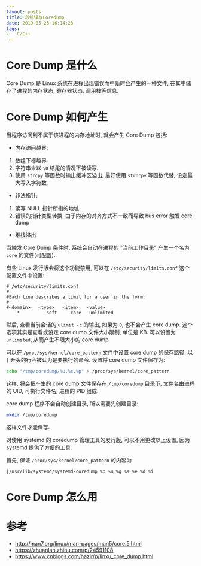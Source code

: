 ```yaml
---
layout: posts
title: 段错误与Coredump
date: 2019-05-25 16:14:23
tags:
-   C/C++
---
```


# Core Dump 是什么

Core Dump 是 Linux 系统在进程出现错误而中断时会产生的一种文件,
在其中储存了进程的内存状态, 寄存器状态, 调用栈等信息.

# Core Dump 如何产生

当程序访问到不属于该进程的内存地址时, 就会产生 Core Dump 包括:

- 内存访问越界:
1. 数组下标越界.
2. 字符串未以 `\0` 结尾的情况下被读写.
3. 使用 `strcpy` 等函数时输出缓冲区溢出, 最好使用 `strncpy` 等函数代替, 设定最大写入字符数.
- 非法指针:
1. 读写 NULL 指针所指的地址.
2. 错误的指针类型转换. 由于内存的对齐方式不一致而导致 bus error 触发 core dump
- 堆栈溢出

当触发 Core Dump 条件时, 系统会自动在进程的 "当前工作目录" 产生一个名为 `core` 的文件(可配置).

有些 Linux 发行版会将这个功能禁用, 可以在 `/etc/security/limits.conf` 这个配置文件中设置:

```
# /etc/security/limits.conf
#
#Each line describes a limit for a user in the form:
#
#<domain>   <type>   <item>   <value>
    *          soft     core   unlimited
```

然后, 查看当前会话的 `ulimit -c` 的输出, 如果为 `0`, 也不会产生 core dump.
这个选项其实是查看或设定 core dump 文件大小限制, 单位是 KB.
可以设置为 `unlimited`, 从而产生不限大小的 core dump.

可以在 `/proc/sys/kernel/core_pattern` 文件中设置 core dump 的保存路径.
以 `|` 开头的行会被认为是要执行的命令.
设置将 core dump 文件保存为:

```sh
echo "/tmp/coredump/%u.%e.%p" > /proc/sys/kernel/core_pattern
```

这样, 将会把产生的 core dump 文件保存在 `/tmp/coredump` 目录下,
文件名由进程的 UID, 可执行文件名, 进程的 PID 组成.

core dump 程序不会自动创建目录, 所以需要先创建目录:

```sh
mkdir /tmp/coredump
```

这样文件才能保存.

对使用 systemd 的 coredump 管理工具的发行版, 可以不用更改以上设置, 因为 systemd 提供了方便的工具.

首先, 保证 `/proc/sys/kernel/core_pattern` 的内容为

```
|/usr/lib/systemd/systemd-coredump %p %u %g %s %e %d %i
```

# Core Dump 怎么用

# 参考

- http://man7.org/linux/man-pages/man5/core.5.html
- https://zhuanlan.zhihu.com/p/24591108
- https://www.cnblogs.com/hazir/p/linxu_core_dump.html
